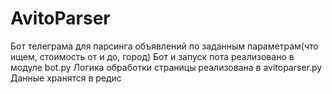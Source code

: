 # AvitoParser
Бот телеграма для парсинга объявлений по заданным параметрам(что ищем, стоимость от и до, город)
Бот и запуск пота реализовано в модуле bot.py
Логика обработки страницы реализована в avitoparser.py
Данные хранятся в редис
